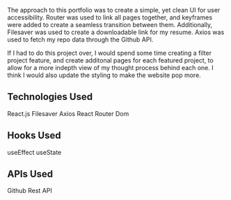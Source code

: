 The approach to this portfolio was to create a simple, yet clean UI for user accessibility. Router was used to link all pages together, and keyframes were added to create a seamless transition between them. Additionally, Filesaver was used to create a downloadable link for my resume. Axios was used to fetch my repo data through the Github API.

If I had to do this project over, I would spend some time creating a filter project feature, and create additonal pages for each featured project, to allow for a more indepth view of my thought process behind each one. I think I would also update the styling to make the website pop more.


Technologies Used
-----------------

React.js
Filesaver
Axios
React Router Dom

Hooks Used
-----------------
useEffect
useState

APIs Used
-----------------
Github Rest API


